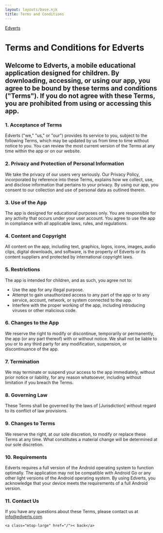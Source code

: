 ```yaml
---
layout: layouts/base.njk
title: Terms and Conditions
---
```


<div><a href="https://www.edverts.com" class="tab">Edverts</a></div>

<div class="grid-container">
    <div class="grid-item">
        <h1>Terms and Conditions for Edverts</h1>
        <h2 class="tandc">Welcome to Edverts, a mobile educational application designed for children. By downloading, accessing, or using our app, you agree to be bound by these terms and conditions ("Terms"). If you do not agree with these Terms, you are prohibited from using or accessing this app.</h2>
    </div>
</div>

<section class="tandc-section">
    <h3>1. Acceptance of Terms</h3>
    <p>Edverts ("we," "us," or "our") provides its service to you, subject to the following Terms, which may be updated by us from time to time without notice to you. You can review the most current version of the Terms at any time within the app or on our website.</p>
    <h3>2. Privacy and Protection of Personal Information</h3>
    <p>We take the privacy of our users very seriously. Our Privacy Policy, incorporated by reference into these Terms, explains how we collect, use, and disclose information that pertains to your privacy. By using our app, you consent to our collection and use of personal data as outlined therein.</p>
    <h3>3. Use of the App</h3>
    <p>The app is designed for educational purposes only. You are responsible for any activity that occurs under your user account. You agree to use the app in compliance with all applicable laws, rules, and regulations.</p>
    <h3>4. Content and Copyright</h3>
    <p>All content on the app, including text, graphics, logos, icons, images, audio clips, digital downloads, and software, is the property of Edverts or its content suppliers and protected by international copyright laws.</p>
    <h3>5. Restrictions</h3>
    <p>The app is intended for children, and as such, you agree not to:</p>
    <ul>
        <li>Use the app for any illegal purpose.</li>
        <li>Attempt to gain unauthorized access to any part of the app or to any service, account, network, or system connected to the app.</li>
        <li>Interfere with the proper working of the app, including introducing viruses or other malicious code.</li>
    </ul>
    <h3>6. Changes to the App</h3>
    <p>We reserve the right to modify or discontinue, temporarily or permanently, the app (or any part thereof) with or without notice. We shall not be liable to you or to any third party for any modification, suspension, or discontinuance of the app.</p>
    <h3>7. Termination</h3>
    <p>We may terminate or suspend your access to the app immediately, without prior notice or liability, for any reason whatsoever, including without limitation if you breach the Terms.</p>
    <h3>8. Governing Law</h3>
    <p>These Terms shall be governed by the laws of [Jurisdiction] without regard to its conflict of law provisions.</p>
    <h3>9. Changes to Terms</h3>
    <p>We reserve the right, at our sole discretion, to modify or replace these Terms at any time. What constitutes a material change will be determined at our sole discretion.</p>
    <h3>10. Requirements</h3>
    <p>Edverts requires a full version of the Android operating system to function optimally. The application may not be compatible with Android Go or any other light versions of the Android operating system. By using Edverts, you acknowledge that your device meets the requirements of a full Android version.</p>
    <h3>11. Contact Us</h3>
    <p>If you have any questions about these Terms, please contact us at
    <a href="mailto:info@edverts.com">info@edverts.com</a>.</p>

    <a class="mtop-large" href="/">< back</a>

</section>